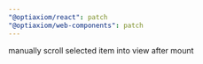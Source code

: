 ```yaml
---
"@optiaxiom/react": patch
"@optiaxiom/web-components": patch
---
```


manually scroll selected item into view after mount
